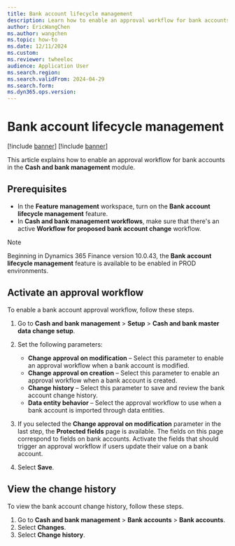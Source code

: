 ```yaml
---
title: Bank account lifecycle management
description: Learn how to enable an approval workflow for bank accounts in the Cash and bank management module, including prerequisites and a step-by-step process.
author: EricWangChen
ms.author: wangchen
ms.topic: how-to
ms.date: 12/11/2024
ms.custom:
ms.reviewer: twheeloc
audience: Application User
ms.search.region: 
ms.search.validFrom: 2024-04-29
ms.search.form: 
ms.dyn365.ops.version:  
---
```


# Bank account lifecycle management

[!include [banner](../../includes/banner.md)]
[!include [banner](../includes/preview-banner.md)]

This article explains how to enable an approval workflow for bank accounts in the **Cash and bank management** module.

## Prerequisites

- In the **Feature management** workspace, turn on the **Bank account lifecycle management** feature.
- In **Cash and bank management workflows**, make sure that there's an active **Workflow for proposed bank account change** workflow.
  
>[!NOTE]
> Beginning in Dynamics 365 Finance version 10.0.43, the **Bank account lifecycle management** feature is available to be enabled in PROD environments. 

## Activate an approval workflow

To enable a bank account approval workflow, follow these steps.

1. Go to **Cash and bank management** \> **Setup** \> **Cash and bank master data change setup**.
1. Set the following parameters:

    - **Change approval on modification** – Select this parameter to enable an approval workflow when a bank account is modified.
    - **Change approval on creation** – Select this parameter to enable an approval workflow when a bank account is created.
    - **Change history** – Select this parameter to save and review the bank account change history.
    - **Data entity behavior** – Select the approval workflow to use when a bank account is imported through data entities.

1. If you selected the **Change approval on modification** parameter in the last step, the **Protected fields** page is available. The fields on this page correspond to fields on bank accounts. Activate the fields that should trigger an approval workflow if users update their value on a bank account.
1. Select **Save**.

## View the change history

To view the bank account change history, follow these steps.

1. Go to **Cash and bank management** \> **Bank accounts** \> **Bank accounts**.
1. Select **Changes**.
1. Select **Change history**.

